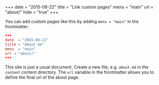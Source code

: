 +++
date  = "2015-08-22"
title = "Link custom pages"
menu  = "main"
url = "about/"
hide = "true"
+++

You can add custom pages like this by adding `menu = "main"` in the frontmatter:

```toml
+++
date  = "2015-08-22"
title = "About me"
menu  = "main"
url = "about/"
+++
```

This site is just a usual document. Create a new file, e.g. `about.md` in the `content` content directory. The `url` variable in the frontmatter allows you to define the final url of the about page.